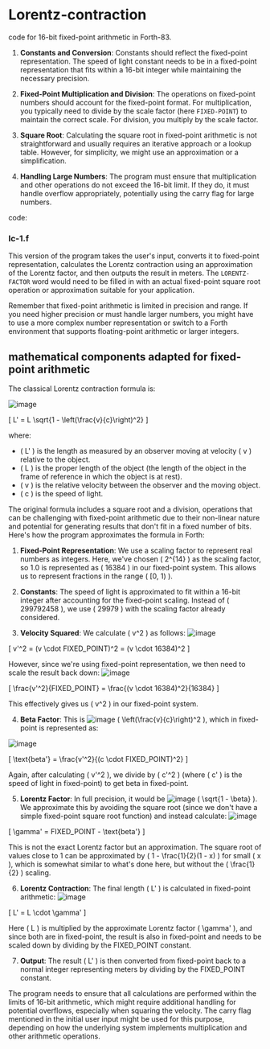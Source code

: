 # Lorentz-contraction

code for 16-bit fixed-point arithmetic in Forth-83.

1. **Constants and Conversion**: Constants should reflect the fixed-point representation. The speed of light constant needs to be in a fixed-point representation that fits within a 16-bit integer while maintaining the necessary precision.

2. **Fixed-Point Multiplication and Division**: The operations on fixed-point numbers should account for the fixed-point format. For multiplication, you typically need to divide by the scale factor (here `FIXED-POINT`) to maintain the correct scale. For division, you multiply by the scale factor.

3. **Square Root**: Calculating the square root in fixed-point arithmetic is not straightforward and usually requires an iterative approach or a lookup table. However, for simplicity, we might use an approximation or a simplification.

4. **Handling Large Numbers**: The program must ensure that multiplication and other operations do not exceed the 16-bit limit. If they do, it must handle overflow appropriately, potentially using the carry flag for large numbers.

code:

### lc-1.f

This version of the program takes the user's input, converts it to fixed-point representation, calculates the Lorentz contraction using an approximation of the Lorentz factor, and then outputs the result in meters. The `LORENTZ-FACTOR` word would need to be filled in with an actual fixed-point square root operation or approximation suitable for your application.

Remember that fixed-point arithmetic is limited in precision and range. If you need higher precision or must handle larger numbers, you might have to use a more complex number representation or switch to a Forth environment that supports floating-point arithmetic or larger integers.

## mathematical components adapted for fixed-point arithmetic 

The classical Lorentz contraction formula is:

![image](https://github.com/SteveJustin1963/Lorentz-contraction/assets/58069246/4fef995f-af14-410d-b35c-f750ace55dc5)


\[ L' = L \sqrt{1 - \left(\frac{v}{c}\right)^2} \]

where:

- \( L' \) is the length as measured by an observer moving at velocity \( v \) relative to the object.
- \( L \) is the proper length of the object (the length of the object in the frame of reference in which the object is at rest).
- \( v \) is the relative velocity between the observer and the moving object.
- \( c \) is the speed of light.

The original formula includes a square root and a division, operations that can be challenging with fixed-point arithmetic due to their non-linear nature and potential for generating results that don't fit in a fixed number of bits. Here's how the program approximates the formula in Forth:

1. **Fixed-Point Representation**: We use a scaling factor to represent real numbers as integers. Here, we've chosen \( 2^{14} \) as the scaling factor, so 1.0 is represented as \( 16384 \) in our fixed-point system. This allows us to represent fractions in the range \( [0, 1) \).

2. **Constants**: The speed of light is approximated to fit within a 16-bit integer after accounting for the fixed-point scaling. Instead of \( 299792458 \), we use \( 29979 \) with the scaling factor already considered.

3. **Velocity Squared**: We calculate \( v^2 \) as follows:
![image](https://github.com/SteveJustin1963/Lorentz-contraction/assets/58069246/ea78da87-0791-496f-8aed-6e96e37b85a3)

\[ v'^2 = (v \cdot FIXED\_POINT)^2 = (v \cdot 16384)^2 \]

However, since we're using fixed-point representation, we then need to scale the result back down:
![image](https://github.com/SteveJustin1963/Lorentz-contraction/assets/58069246/ccdf4fda-b148-4149-b7a5-0b9e5b41546c)

\[ \frac{v'^2}{FIXED\_POINT} = \frac{(v \cdot 16384)^2}{16384} \]

This effectively gives us \( v^2 \) in our fixed-point system.

4. **Beta Factor**: This is  ![image](https://github.com/SteveJustin1963/Lorentz-contraction/assets/58069246/4be04832-9404-4acd-9136-6f9bd495de99)
\( \left(\frac{v}{c}\right)^2 \), which in fixed-point is represented as:

![image](https://github.com/SteveJustin1963/Lorentz-contraction/assets/58069246/bace6090-7ff6-446c-ac9a-02409668b8e3)

\[ \text{beta'} = \frac{v'^2}{(c \cdot FIXED\_POINT)^2} \]

Again, after calculating \( v'^2 \), we divide by \( c'^2 \) (where \( c' \) is the speed of light in fixed-point) to get beta in fixed-point.

5. **Lorentz Factor**: In full precision, it would be ![image](https://github.com/SteveJustin1963/Lorentz-contraction/assets/58069246/3ee2db9f-6ba0-43f8-976a-fa331dc5776a)
 \( \sqrt{1 - \beta} \). We approximate this by avoiding the square root (since we don't have a simple fixed-point square root function) and instead calculate:
![image](https://github.com/SteveJustin1963/Lorentz-contraction/assets/58069246/87e43cba-876c-4706-a678-8789c2c04db1)

\[ \gamma' = FIXED\_POINT - \text{beta'} \]

This is not the exact Lorentz factor but an approximation. The square root of values close to 1 can be approximated by \( 1 - \frac{1}{2}(1 - x) \) for small \( x \), which is somewhat similar to what's done here, but without the \( \frac{1}{2} \) scaling.

6. **Lorentz Contraction**: The final length \( L' \) is calculated in fixed-point arithmetic:
![image](https://github.com/SteveJustin1963/Lorentz-contraction/assets/58069246/bb19f1ab-1bb0-4e3f-adb9-1d2f0ef72108)

\[ L' = L \cdot \gamma' \]

Here \( L \) is multiplied by the approximate Lorentz factor \( \gamma' \), and since both are in fixed-point, the result is also in fixed-point and needs to be scaled down by dividing by the FIXED\_POINT constant.

7. **Output**: The result \( L' \) is then converted from fixed-point back to a normal integer representing meters by dividing by the FIXED\_POINT constant.

The program needs to ensure that all calculations are performed within the limits of 16-bit arithmetic, which might require additional handling for potential overflows, especially when squaring the velocity. The carry flag mentioned in the initial user input might be used for this purpose, depending on how the underlying system implements multiplication and other arithmetic operations.
